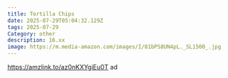 ```yaml
---
title: Tortilla Chips
date: 2025-07-29T05:04:32.129Z
tags: 2025-07-29
Category: other
description: 16.xx
image: https://m.media-amazon.com/images/I/81bPS8UN4pL._SL1500_.jpg
---
```

https://amzlink.to/az0nKXYgiEu0T ad